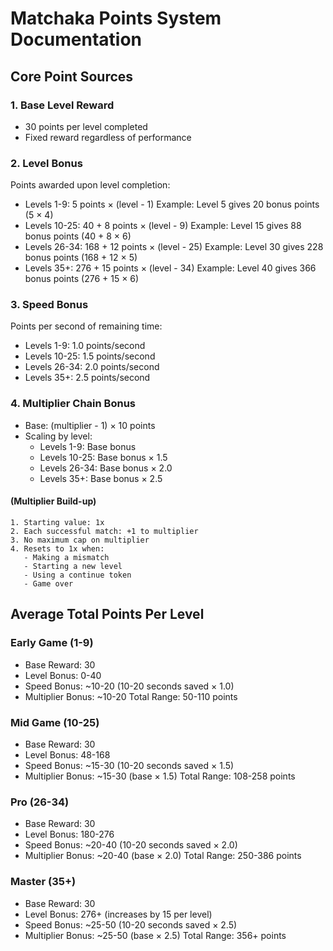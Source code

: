 # Matchaka Points System Documentation

## Core Point Sources

### 1. Base Level Reward
- 30 points per level completed
- Fixed reward regardless of performance

### 2. Level Bonus
Points awarded upon level completion:
- Levels 1-9: 5 points × (level - 1)
  Example: Level 5 gives 20 bonus points (5 × 4)
- Levels 10-25: 40 + 8 points × (level - 9)
  Example: Level 15 gives 88 bonus points (40 + 8 × 6)
- Levels 26-34: 168 + 12 points × (level - 25)
  Example: Level 30 gives 228 bonus points (168 + 12 × 5)
- Levels 35+: 276 + 15 points × (level - 34)
  Example: Level 40 gives 366 bonus points (276 + 15 × 6)

### 3. Speed Bonus
Points per second of remaining time:
- Levels 1-9: 1.0 points/second
- Levels 10-25: 1.5 points/second
- Levels 26-34: 2.0 points/second
- Levels 35+: 2.5 points/second

### 4. Multiplier Chain Bonus
- Base: (multiplier - 1) × 10 points
- Scaling by level:
  - Levels 1-9: Base bonus
  - Levels 10-25: Base bonus × 1.5
  - Levels 26-34: Base bonus × 2.0
  - Levels 35+: Base bonus × 2.5

 #### (Multiplier Build-up)
    1. Starting value: 1x
    2. Each successful match: +1 to multiplier
    3. No maximum cap on multiplier
    4. Resets to 1x when:
       - Making a mismatch
       - Starting a new level
       - Using a continue token
       - Game over

## Average Total Points Per Level

### Early Game (1-9)
- Base Reward: 30
- Level Bonus: 0-40
- Speed Bonus: ~10-20 (10-20 seconds saved × 1.0)
- Multiplier Bonus: ~10-20
Total Range: 50-110 points

### Mid Game (10-25)
- Base Reward: 30
- Level Bonus: 48-168
- Speed Bonus: ~15-30 (10-20 seconds saved × 1.5)
- Multiplier Bonus: ~15-30 (base × 1.5)
Total Range: 108-258 points

### Pro (26-34)
- Base Reward: 30
- Level Bonus: 180-276
- Speed Bonus: ~20-40 (10-20 seconds saved × 2.0)
- Multiplier Bonus: ~20-40 (base × 2.0)
Total Range: 250-386 points

### Master (35+)
- Base Reward: 30
- Level Bonus: 276+ (increases by 15 per level)
- Speed Bonus: ~25-50 (10-20 seconds saved × 2.5)
- Multiplier Bonus: ~25-50 (base × 2.5)
Total Range: 356+ points
